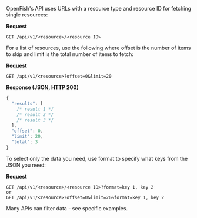OpenFish's API uses URLs with a resource type and resource ID for fetching single resources:

**Request**
```
GET /api/v1/<resource>/<resource ID>
```
For a list of resources, use the following where offset is the number of items to skip and limit is the total number of items to fetch:

**Request**
```
GET /api/v1/<resource>?offset=0&limit=20
```
**Response (JSON, HTTP 200)**
```js
{
  "results": [
    /* result 1 */
    /* result 2 */
    /* result 3 */
  ],
  "offset": 0,
  "limit": 20,
  "total": 3
}
```

To select only the data you need, use format to specify what keys from the JSON you need:

**Request**
```
GET /api/v1/<resource>/<resource ID>?format=key 1, key 2
or
GET /api/v1/<resource>?offset=0&limit=20&format=key 1, key 2
```

Many APIs can filter data - see specific examples.